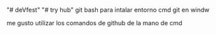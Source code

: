 "# deVfest" 
"# try hub" 
git bash para intalar entorno cmd git en windw

me gusto utilizar los comandos de github de la mano de cmd